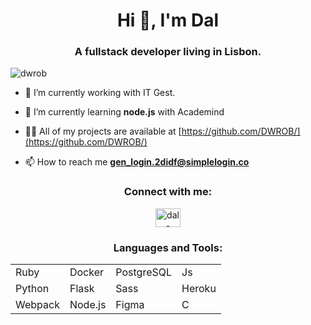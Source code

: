 <h1 align="center">Hi 👋, I'm Dal</h1>
<h3 align="center">A fullstack developer living in Lisbon.</h3>

<p align="left"> <img src="https://komarev.com/ghpvc/?username=dwrob&label=Profile%20views&color=0e75b6&style=flat" alt="dwrob" /> </p>

- 🔭 I’m currently working with IT Gest.

- 🌱 I’m currently learning **node.js** with Academind

- 👨‍💻 All of my projects are available at [https://github.com/DWROB/](https://github.com/DWROB/)

- 📫 How to reach me **gen_login.2didf@simplelogin.co**

<h3 align="center">Connect with me:</h3>
<p align="center">
<a href="https://linkedin.com/in/dal-robinson-91090716" target="blank"><img align="center" src="https://raw.githubusercontent.com/rahuldkjain/github-profile-readme-generator/master/src/images/icons/Social/linked-in-alt.svg" alt="dal-robinson-91090716" height="30" width="40" /></a>
</p>

<h3 align="center">Languages and Tools:</h3>
  <div class="table" align="center">
    <table>
      <tr>
        <td>Ruby</td>
        <td>Docker</td>
        <td>PostgreSQL</td>
        <td>Js</td>
      </tr>
      <tr>
        <td>Python</td>
        <td>Flask</td>
        <td>Sass</td>
        <td>Heroku</td>
      </tr>
      <tr>
        <td>Webpack</td>
        <td>Node.js</td>
        <td>Figma</td>
        <td>C</td>
      </tr>
    </table>
  </div>
 
